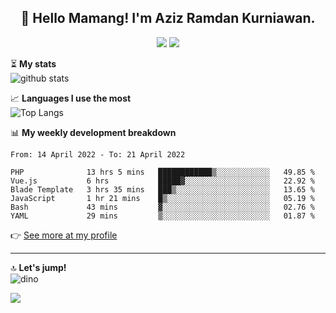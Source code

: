 <h2 align="center">👋 Hello Mamang! I'm Aziz Ramdan Kurniawan.</h2>  
<p align="center">
  <img src="https://komarev.com/ghpvc/?username=azizramdan">
  <img src="https://wakatime.com/badge/user/90056fa0-4c31-4eca-954e-2a3ac05896f9.svg">
</p>
    
⏳ **My stats**  
![github stats](https://github-readme-stats.vercel.app/api?username=azizramdan&show_icons=true&count_private=true&title_color=000&hide_border=true&hide_title=true)  

📈 **Languages I use the most**  
![Top Langs](https://github-readme-stats.vercel.app/api/top-langs/?username=azizramdan&layout=compact&langs_count=6&hide=tsql&hide_border=true&hide_title=true&exclude_repo=Futsal-Go,Futsal-Go-Admin,Sistem-Informasi-Sensus-Harian-Rawat-Inap)  

📊 **My weekly development breakdown**
<!--START_SECTION:waka-->

```text
From: 14 April 2022 - To: 21 April 2022

PHP              13 hrs 5 mins   ████████████▒░░░░░░░░░░░░   49.85 %
Vue.js           6 hrs           █████▓░░░░░░░░░░░░░░░░░░░   22.92 %
Blade Template   3 hrs 35 mins   ███▒░░░░░░░░░░░░░░░░░░░░░   13.65 %
JavaScript       1 hr 21 mins    █▒░░░░░░░░░░░░░░░░░░░░░░░   05.19 %
Bash             43 mins         ▓░░░░░░░░░░░░░░░░░░░░░░░░   02.76 %
YAML             29 mins         ▒░░░░░░░░░░░░░░░░░░░░░░░░   01.87 %
```

<!--END_SECTION:waka-->
👉 [See more at my profile](https://wakatime.com/@azizramdan)
***
🔝 **Let's jump!**  
![dino](https://raw.githubusercontent.com/azizramdan/azizramdan/master/dino.gif)  

![](https://hit.yhype.me/github/profile?user_id=27954794)
